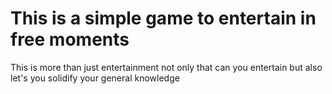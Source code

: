 # This is a simple game to entertain in free moments
This is more than just entertainment not only that can you entertain 
but also let's you solidify your general knowledge 
